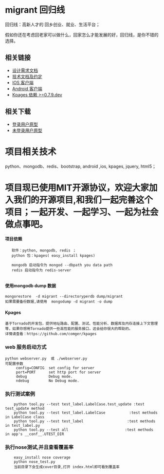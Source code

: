 migrant 回归线
=======

回归线：高新人才的 回乡创业、就业、生活平台；

假如你还在考虑回老家可以做什么，回家怎么才能发展的好，回归线，是你不错的选择。

相关链接
-----------

* [设计需求文档](https://github.com/comger/migrant/wiki)
* [技术文档及约定](https://github.com/comger/migrant/blob/master/doc/web.md)
* [IOS 客户端](https://github.com/comger/migrant-ios)
* [Android 客户端](https://github.com/comger/migrant-android)
* [Kpages 依赖 >=0.7.9.dev ](https://github.com/comger/kpages)


相关下载
--------

* [登录用户原型](https://github.com/comger/migrant/blob/master/doc/migrant.pdf?raw=true)
* [未登录用户原型](https://github.com/comger/migrant/blob/master/doc/migrant_index.pdf?raw=true)

项目相关技术
=======
python、mongodb、redis、bootstrap, android ,ios, kpages, jquery, html5；


项目现已使用MIT开源协议，欢迎大家加入我们的开源项目,和我们一起完善这个项目；一起开发、一起学习、一起为社会做点事吧。
=======


#### 项目依赖

```
   软件：python, mongodb, redis ；
   python 包：kpages( easy_install kpages) 
   
   mongodb 启动指令为 mongod --dbpath you data path
   redis 启动指令为 redis-server 
   
```

#### 使用mongodb dump 数据

```
mongorestore  -d migrant --directoryperdb dump/migrant
如果需要备份数据,请使用  mongodump -d migrant -o dump

```

#### Kpages

```
基于Tornado的开发包，提供地址路由、配置、测试、性能分析、数据库及内存连接上下文管理等，如果你想用Tornado提供一些高性能的服务接口，这会给你很大的帮助的。
详情请查看：https://github.com/comger/kpages
```


### web 服务启动方式 
```
python webserver.py  或 ./webserver.py
可配置参数
     config=CONFIG  set config for server
     port=PORT      set http port for server
     debug          Debug mode.
     ndebug         No Debug mode.
```



### 执行测试案例
```
    python tool.py --test test_label.LabelCase.test_update :test test_update method
    python tool.py --test test_label.LabelCase           :test methods in LabelCase class
    python tool.py --test test_label                    :test methods in test_label.py
    python tool.py --test all                          :test methods in app's __conf__.UTEST_DIR

```

### 执行nose测试,并且查看覆盖率
```
    easy_install nose coverage
    python nose_test.py
    当前目录下会生成cover目录,打开 index.html即可看到覆盖率
```




